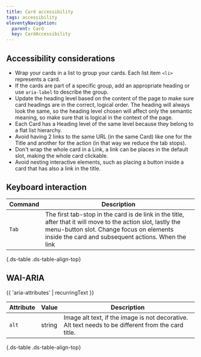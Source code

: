 ```yaml
---
title: Card accessibility
tags: accessibility
eleventyNavigation:
  parent: Card
  key: CardAccessibility
---
```

<section>
  
## Accessibility considerations

- Wrap your cards in a list to group your cards. Each list item `<li>` represents a card.
- If the cards are part of a specific group, add an appropriate heading or use `aria-label` to describe the group.
- Update the heading level based on the content of the page to make sure card headings are in the correct, logical order. The heading will always look the same, so the heading level chosen will affect only the semantic meaning, so make sure that is logical in the context of the page.
- Each Card has a Heading level of the same level because they belong to a flat list hierarchy.
- Avoid having 2 links to the same URL (in the same Card) like one for the Title and another for the action (in that way we reduce the tab stops).
- Don't wrap the whole card in a Link, a link can be places in the default slot, making the whole card clickable.
- Avoid nesting interactive elements, such as placing a button inside a card that has also a link in the title.
  
</section>

<section>

## Keyboard interaction

<div class="ds-table-wrapper">

|Command|Description|
|-|-|
|`Tab`|The first tab-stop in the card is de link in the title, after that it will move to the action slot, lastly the menu-button slot. Change focus on elements inside the card and subsequent actions. When the link|

{.ds-table .ds-table-align-top}

</div>

</section>
<section> 

## WAI-ARIA

{{ 'aria-attributes' | recurringText }}

<div class="ds-table-wrapper">

|Attribute|Value|Description|
|-|-|-|
|`alt`|string|Image alt text, if the image is not decorative. Alt text needs to be different from the card title.|

{.ds-table .ds-table-align-top}
</div>

</section>
